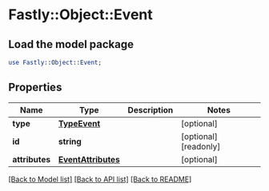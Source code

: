 # Fastly::Object::Event

## Load the model package
```perl
use Fastly::Object::Event;
```

## Properties
Name | Type | Description | Notes
------------ | ------------- | ------------- | -------------
**type** | [**TypeEvent**](TypeEvent.md) |  | [optional] 
**id** | **string** |  | [optional] [readonly] 
**attributes** | [**EventAttributes**](EventAttributes.md) |  | [optional] 

[[Back to Model list]](../README.md#documentation-for-models) [[Back to API list]](../README.md#documentation-for-api-endpoints) [[Back to README]](../README.md)


